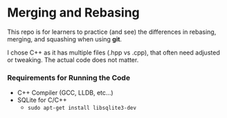 # Merging and Rebasing

This repo is for learners to practice (and see) the differences in rebasing, merging, and squashing when using **git**. 

I chose C++ as it has multiple files (.hpp vs .cpp), that often need adjusted or tweaking. The actual code does not matter. 

### Requirements for Running the Code 

- C++ Compiler (GCC, LLDB, etc...)
- SQLite for C/C++
    - `sudo apt-get install libsqlite3-dev`